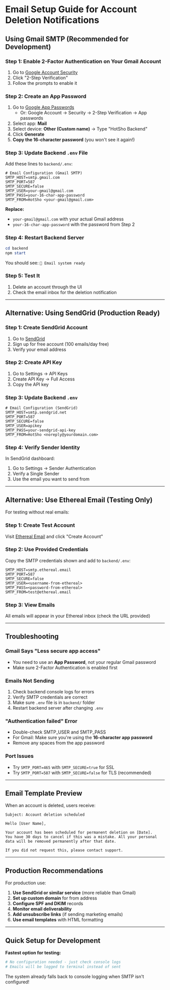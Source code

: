 # Email Setup Guide for Account Deletion Notifications

## Using Gmail SMTP (Recommended for Development)

### Step 1: Enable 2-Factor Authentication on Your Gmail Account

1. Go to [Google Account Security](https://myaccount.google.com/security)
2. Click "2-Step Verification"
3. Follow the prompts to enable it

### Step 2: Create an App Password

1. Go to [Google App Passwords](https://myaccount.google.com/apppasswords)
   - Or: Google Account → Security → 2-Step Verification → App passwords
2. Select app: **Mail**
3. Select device: **Other (Custom name)** → Type "HotSho Backend"
4. Click **Generate**
5. **Copy the 16-character password** (you won't see it again!)

### Step 3: Update Backend `.env` File

Add these lines to `backend/.env`:

```env
# Email Configuration (Gmail SMTP)
SMTP_HOST=smtp.gmail.com
SMTP_PORT=587
SMTP_SECURE=false
SMTP_USER=your-gmail@gmail.com
SMTP_PASS=your-16-char-app-password
SMTP_FROM=HotSho <your-gmail@gmail.com>
```

**Replace:**
- `your-gmail@gmail.com` with your actual Gmail address
- `your-16-char-app-password` with the password from Step 2

### Step 4: Restart Backend Server

```powershell
cd backend
npm start
```

You should see: `📧 Email system ready`

### Step 5: Test It

1. Delete an account through the UI
2. Check the email inbox for the deletion notification

---

## Alternative: Using SendGrid (Production Ready)

### Step 1: Create SendGrid Account

1. Go to [SendGrid](https://sendgrid.com/)
2. Sign up for free account (100 emails/day free)
3. Verify your email address

### Step 2: Create API Key

1. Go to Settings → API Keys
2. Create API Key → Full Access
3. Copy the API key

### Step 3: Update Backend `.env`

```env
# Email Configuration (SendGrid)
SMTP_HOST=smtp.sendgrid.net
SMTP_PORT=587
SMTP_SECURE=false
SMTP_USER=apikey
SMTP_PASS=your-sendgrid-api-key
SMTP_FROM=HotSho <noreply@yourdomain.com>
```

### Step 4: Verify Sender Identity

In SendGrid dashboard:
1. Go to Settings → Sender Authentication
2. Verify a Single Sender
3. Use the email you want to send from

---

## Alternative: Use Ethereal Email (Testing Only)

For testing without real emails:

### Step 1: Create Test Account

Visit [Ethereal Email](https://ethereal.email/) and click "Create Account"

### Step 2: Use Provided Credentials

Copy the SMTP credentials shown and add to `backend/.env`:

```env
SMTP_HOST=smtp.ethereal.email
SMTP_PORT=587
SMTP_SECURE=false
SMTP_USER=<username-from-ethereal>
SMTP_PASS=<password-from-ethereal>
SMTP_FROM=test@ethereal.email
```

### Step 3: View Emails

All emails will appear in your Ethereal inbox (check the URL provided)

---

## Troubleshooting

### Gmail Says "Less secure app access"

- You need to use an **App Password**, not your regular Gmail password
- Make sure 2-Factor Authentication is enabled first

### Emails Not Sending

1. Check backend console logs for errors
2. Verify SMTP credentials are correct
3. Make sure `.env` file is in `backend/` folder
4. Restart backend server after changing `.env`

### "Authentication failed" Error

- Double-check SMTP_USER and SMTP_PASS
- For Gmail: Make sure you're using the **16-character app password**
- Remove any spaces from the app password

### Port Issues

- Try `SMTP_PORT=465` with `SMTP_SECURE=true` for SSL
- Try `SMTP_PORT=587` with `SMTP_SECURE=false` for TLS (recommended)

---

## Email Template Preview

When an account is deleted, users receive:

```
Subject: Account deletion scheduled

Hello [User Name],

Your account has been scheduled for permanent deletion on [Date].
You have 30 days to cancel if this was a mistake. All your personal 
data will be removed permanently after that date.

If you did not request this, please contact support.
```

---

## Production Recommendations

For production use:

1. **Use SendGrid or similar service** (more reliable than Gmail)
2. **Set up custom domain** for from address
3. **Configure SPF and DKIM** records
4. **Monitor email deliverability**
5. **Add unsubscribe links** (if sending marketing emails)
6. **Use email templates** with HTML formatting

---

## Quick Setup for Development

**Fastest option for testing:**

```bash
# No configuration needed - just check console logs
# Emails will be logged to terminal instead of sent
```

The system already falls back to console logging when SMTP isn't configured!
